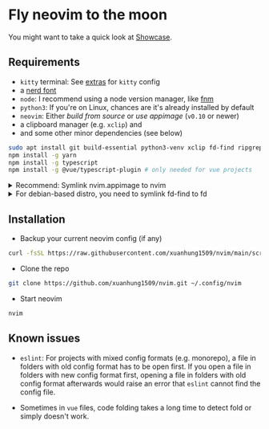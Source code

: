 # Fly neovim to the moon

You might want to take a quick look at [Showcase](https://github.com/xuanhung1509/nvim/wiki/Showcase).

## Requirements

- `kitty` terminal: See [extras](./extras/kitty/) for `kitty` config
- a [nerd font](https://www.nerdfonts.com/)
- `node`: I recommend using a node version manager, like [fnm](https://github.com/Schniz/fnm)
- `python3`: If you're on Linux, chances are it's already installed by default
- `neovim`: Either _build from source_ or _use appimage_ (`v0.10` or newer)
- a clipboard manager (e.g. `xclip`) and
- and some other minor dependencies (see below)

```bash
sudo apt install git build-essential python3-venv xclip fd-find ripgrep -y
npm install -g yarn
npm install -g typescript
npm install -g @vue/typescript-plugin # only needed for vue projects
```

<details>
<summary>Recommend: Symlink nvim.appimage to nvim</summary>

```bash
mkdir -p ~/Applications
mv ~/Downloads/nvim.appimage ~/Applications
chmod u+x ~/Applications/nvim.appimage
sudo ln -s ~/Applications/nvim.appimage /usr/local/bin/nvim
```

</details>

<details>
<summary>For debian-based distro, you need to symlink fd-find to fd</summary>

```bash
# Make sure `bin` folder exist
mkdir -p ~/.local/bin

# Symlink `fdfind` to `fd`
ln -s $(which fdfind) ~/.local/bin/fd

# Add `.local/bin` to `$PATH` (change zshrc to whatever shell you're using)
echo "\n# Add .local/bin to PATH" >> ~/.zshrc
echo "export PATH=\"$HOME/.local/bin:\$PATH\"" >> ~/.zshrc
```

</details>

## Installation

- Backup your current neovim config (if any)

```bash
curl -fsSL https://raw.githubusercontent.com/xuanhung1509/nvim/main/scripts/backup.sh | bash
```

- Clone the repo

```bash
git clone https://github.com/xuanhung1509/nvim.git ~/.config/nvim
```

- Start neovim

```bash
nvim
```

## Known issues

- `eslint`:
  For projects with mixed config formats (e.g. monorepo), a file in folders with old config format has to be open first.
  If you open a file in folders with new config format first, opening a file in folders with old config format afterwards would raise an error that `eslint` cannot find the config file.

- Sometimes in `vue` files, code folding takes a long time to detect fold or simply doesn't work.
